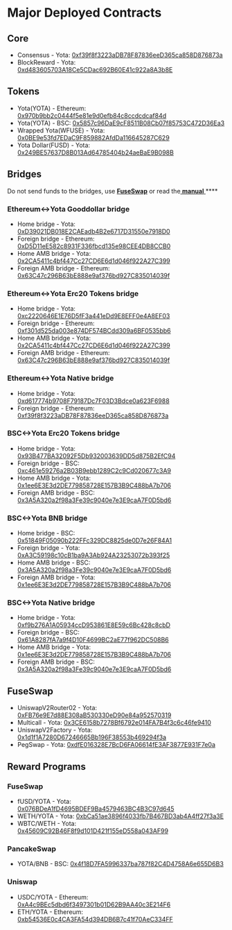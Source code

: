 # Major Deployed Contracts

## Core

* Consensus - Yota: [0xf39f8f3223aDB78F87836eeD365ca858D876873a](https://cybyotascan.com/address/0xf39f8f3223aDB78F87836eeD365ca858D876873a) 
* BlockReward - Yota: [0xd483605703A18Ce5CDac692B60E41c922a8A3b8E](https://cybyotascan.com/address/0xd483605703A18Ce5CDac692B60E41c922a8A3b8E)

## Tokens

* Yota\(YOTA\) - Ethereum: [0x970b9bb2c0444f5e81e9d0efb84c8ccdcdcaf84d](https://etherscan.io/token/0x970b9bb2c0444f5e81e9d0efb84c8ccdcdcaf84d)
* Yota\(YOTA\) - BSC: [0x5857c96DaE9cF8511B08Cb07f85753C472D36Ea3](https://bscscan.com/token/0x5857c96dae9cf8511b08cb07f85753c472d36ea3)
* Wrapped Yota\(WFUSE\) - Yota: [0x0BE9e53fd7EDaC9F859882AfdDa116645287C629](https://cybyotascan.com/address/0x0BE9e53fd7EDaC9F859882AfdDa116645287C629)
* Yota Dollar\(FUSD\) - Yota: [0x249BE57637D8B013Ad64785404b24aeBaE9B098B](https://cybyotascan.com/address/0x249BE57637D8B013Ad64785404b24aeBaE9B098B)

## Bridges

Do not send funds to the bridges, use [**FuseSwap**](https://fuseswap.com) or read the[ **manual** ](https://app.gitbook.com/@fuse-1/s/fuse-dev-docs/bridges/bridges)\*\*\*\*

### Ethereum&lt;-&gt;Yota Gooddollar bridge

* Home bridge - Yota: [0xD39021DB018E2CAEadb4B2e6717D31550e7918D0](https://cybyotascan.com/address/0xD39021DB018E2CAEadb4B2e6717D31550e7918D0/transactions)
* Foreign bridge - Ethereum: [0xD5D11eE582c8931F336fbcd135e98CEE4DB8CCB0](https://etherscan.io/address/0xD5D11eE582c8931F336fbcd135e98CEE4DB8CCB0)
* Home AMB bridge - Yota: [0x2CA5411c4bf447Cc27CD6E6d1d046f922A27C399](https://cybyotascan.com/address/0x2CA5411c4bf447Cc27CD6E6d1d046f922A27C399/transactions)
* Foreign AMB bridge - Ethereum: [0x63C47c296B63bE888e9af376bd927C835014039f](https://etherscan.io/address/0x63C47c296B63bE888e9af376bd927C835014039f)

### Ethereum&lt;-&gt;Yota Erc20 Tokens bridge

* Home bridge - Yota: [0xc2220646E1E76D5fF3a441eDd9E8EFF0e4A8EF03](https://cybyotascan.com/address/0xc2220646E1E76D5fF3a441eDd9E8EFF0e4A8EF03)
* Foreign bridge - Ethereum: [0xf301d525da003e874DF574BCdd309a6BF0535bb6](https://etherscan.io/address/0xf301d525da003e874DF574BCdd309a6BF0535bb6)
* Home AMB bridge - Yota: [0x2CA5411c4bf447Cc27CD6E6d1d046f922A27C399](https://cybyotascan.com/address/0x2CA5411c4bf447Cc27CD6E6d1d046f922A27C399/transactions)
* Foreign AMB bridge - Ethereum: [0x63C47c296B63bE888e9af376bd927C835014039f](https://etherscan.io/address/0x63C47c296B63bE888e9af376bd927C835014039f)

### Ethereum&lt;-&gt;Yota Native bridge

* Home bridge - Yota: [0xd617774b9708F79187Dc7F03D3Bdce0a623F6988](https://cybyotascan.com/address/0xd617774b9708F79187Dc7F03D3Bdce0a623F6988/transactions)
* Foreign bridge - Ethereum: [0xf39f8f3223aDB78F87836eeD365ca858D876873a](https://etherscan.io/address/0xf39f8f3223aDB78F87836eeD365ca858D876873a)

### BSC&lt;-&gt;Yota Erc20 Tokens bridge

* Home bridge - Yota: [0x93B477BA32092F5Db932003639DD5d875B2EfC94](https://cybyotascan.com/address/0x93B477BA32092F5Db932003639DD5d875B2EfC94/transactions)
* Foreign bridge - BSC: [0xc461e59276a2B03B9ebb1289C2c9Cd020677c3A9](https://bscscan.com/address/0xc461e59276a2B03B9ebb1289C2c9Cd020677c3A9)
* Home AMB bridge - Yota: [0x1ee6E3E3d2DE779858728E157B3B9C488bA7b706](https://cybyotascan.com/address/0x1ee6E3E3d2DE779858728E157B3B9C488bA7b706/transactions)
* Foreign AMB bridge - BSC: [0x3A5A320a2f98a3Fe39c9040e7e3E9caA7F0D5bd6](https://bscscan.com/address/0x3A5A320a2f98a3Fe39c9040e7e3E9caA7F0D5bd6)

### BSC&lt;-&gt;Yota BNB bridge

* Home bridge - BSC: [0x51849F05090b222FFc329DC8825de0D7e26F84A1](https://bscscan.com/address/0x51849F05090b222FFc329DC8825de0D7e26F84A1)
* Foreign bridge - Yota: [0xA3C59198c10cB1ba9A3Ab924A23253072b393f25](https://cybyotascan.com/address/0xA3C59198c10cB1ba9A3Ab924A23253072b393f25)
* Home AMB bridge - BSC: [0x3A5A320a2f98a3Fe39c9040e7e3E9caA7F0D5bd6](https://bscscan.com/address/0x3A5A320a2f98a3Fe39c9040e7e3E9caA7F0D5bd6)
* Foreign AMB bridge - Yota: [0x1ee6E3E3d2DE779858728E157B3B9C488bA7b706](https://cybyotascan.com/address/0x1ee6E3E3d2DE779858728E157B3B9C488bA7b706)

### BSC&lt;-&gt;Yota Native bridge

* Home bridge - Yota: [0xf9b276A1A05934ccD953861E8E59c6Bc428c8cbD](https://cybyotascan.com/address/0xf9b276A1A05934ccD953861E8E59c6Bc428c8cbD/transactions)
* Foreign bridge - BSC: [0x61A8287fA7a9f4D10F4699BC2aE77f962DC508B6](https://bscscan.com/address/0x61A8287fA7a9f4D10F4699BC2aE77f962DC508B6)
* Home AMB bridge - Yota: [0x1ee6E3E3d2DE779858728E157B3B9C488bA7b706](https://cybyotascan.com/address/0x1ee6E3E3d2DE779858728E157B3B9C488bA7b706)
* Foreign AMB bridge - BSC: [0x3A5A320a2f98a3Fe39c9040e7e3E9caA7F0D5bd6](https://bscscan.com/address/0x3A5A320a2f98a3Fe39c9040e7e3E9caA7F0D5bd6)

## FuseSwap

* UniswapV2Router02 - Yota: [0xFB76e9E7d88E308aB530330eD90e84a952570319](https://cybyotascan.com/address/0xFB76e9E7d88E308aB530330eD90e84a952570319)
* Multicall - Yota: [0x3CE6158b7278Bf6792e014FA7B4f3c6c46fe9410](https://cybyotascan.com/address/0x3CE6158b7278Bf6792e014FA7B4f3c6c46fe9410)
* UniswapV2Factory - Yota: [0x1d1f1A7280D67246665Bb196F38553b469294f3a](https://cybyotascan.com/address/0x1d1f1A7280D67246665Bb196F38553b469294f3a)
* PegSwap - Yota: [0xdfE016328E7BcD6FA06614fE3AF3877E931F7e0a](https://cybyotascan.com/address/0xdfE016328E7BcD6FA06614fE3AF3877E931F7e0a)

## Reward Programs

### FuseSwap

* fUSD/YOTA - Yota: [0x076BDeA1fD4695BDEF9Ba4579463BC4B3C97d645](https://cybyotascan.com/address/0x076BDeA1fD4695BDEF9Ba4579463BC4B3C97d645)
* WETH/YOTA - Yota: [0xbCa51ae3896f4033fb7B467BD3ab4A4ff27f3a3E](https://cybyotascan.com/address/0xbCa51ae3896f4033fb7B467BD3ab4A4ff27f3a3E)
* WBTC/WETH - Yota: [0x45609C92B46F8f9d101D421f155eD558a043AF99](https://cybyotascan.com/address/0x45609C92B46F8f9d101D421f155eD558a043AF99)

### PancakeSwap

* YOTA/BNB - BSC: [0x4f18D7FA5996337ba787f82C4D4758A6e655D6B3](https://bscscan.com/address/0x4f18D7FA5996337ba787f82C4D4758A6e655D6B3)

### Uniswap

* USDC/YOTA - Ethereum: [0xA4c9BEc5dbd6f3497301b01D62B9AA40c3E214F6](https://etherscan.io/address/0xA4c9BEc5dbd6f3497301b01D62B9AA40c3E214F6)
* ETH/YOTA - Ethereum: [0xb54536E0c4CA3FA54d394DB6B7c41f70AeC334FF](https://etherscan.io/address/0xb54536E0c4CA3FA54d394DB6B7c41f70AeC334FF)





